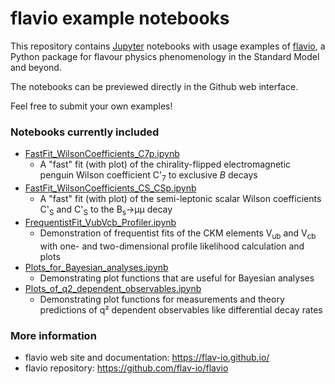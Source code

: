 # flavio example notebooks

This repository contains [Jupyter](http://jupyter.org/) notebooks with usage examples of [flavio](https://flav-io.github.io/), a Python package for flavour physics phenomenology in the Standard Model and beyond.

The notebooks can be previewed directly in the Github web interface.

Feel free to submit your own examples!

### Notebooks currently included

- [FastFit_WilsonCoefficients_C7p.ipynb](https://github.com/flav-io/flavio-examples/blob/master/FastFit_WilsonCoefficients_C7p.ipynb)
  - A "fast" fit (with plot) of the chirality-flipped electromagnetic penguin Wilson coefficient C'<sub>7</sub> to exclusive *B* decays
- [FastFit_WilsonCoefficients_CS_CSp.ipynb](https://github.com/flav-io/flavio-examples/blob/master/FastFit_WilsonCoefficients_CS_CSp.ipynb)
  - A "fast" fit (with plot) of the semi-leptonic scalar Wilson coefficients C'<sub>S</sub> and C'<sub>S</sub> to the B<sub>s</sub>→μμ decay
- [FrequentistFit_VubVcb_Profiler.ipynb](https://github.com/flav-io/flavio-examples/blob/master/FrequentistFit_VubVcb_Profiler.ipynb)
  - Demonstration of frequentist fits of the CKM elements V<sub>ub</sub> and V<sub>cb</sub> with one- and two-dimensional profile likelihood calculation and plots
- [Plots_for_Bayesian_analyses.ipynb](https://github.com/flav-io/flavio-examples/blob/master/Plots_for_Bayesian_analyses.ipynb)
  - Demonstrating plot functions that are useful for Bayesian analyses
- [Plots_of_q2_dependent_observables.ipynb](https://github.com/flav-io/flavio-examples/blob/master/Plots_of_q2_dependent_observables.ipynb)
  - Demonstrating plot functions for measurements and theory predictions of q² dependent observables like differential decay rates

### More information

- flavio web site and documentation: https://flav-io.github.io/
- flavio repository: https://github.com/flav-io/flavio
